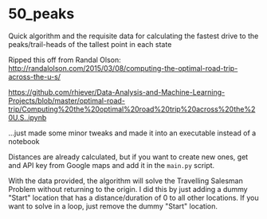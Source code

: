# 50_peaks
Quick algorithm and the requisite data for calculating the fastest drive to the peaks/trail-heads of the tallest point in each state

Ripped this off from Randal Olson:
http://randalolson.com/2015/03/08/computing-the-optimal-road-trip-across-the-u-s/

https://github.com/rhiever/Data-Analysis-and-Machine-Learning-Projects/blob/master/optimal-road-trip/Computing%20the%20optimal%20road%20trip%20across%20the%20U.S..ipynb

...just made some minor tweaks and made it into an executable instead of a notebook

Distances are already calculated, but if you want to create new ones, get and API key from Google maps and add it in the `main.py` script.

With the data provided, the algorithm will solve the Travelling Salesman Problem without returning to the origin. 
I did this by just adding a dummy "Start" location that has a distance/duration of 0 to all other locations.
If you want to solve in a loop, just remove the dummy "Start" location.